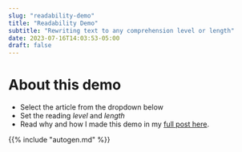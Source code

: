 ```yaml
---
slug: "readability-demo"
title: "Readability Demo"
subtitle: "Rewriting text to any comprehension level or length"
date: 2023-07-16T14:03:53-05:00
draft: false
---
```


# About this demo
- Select the article from the dropdown below
- Set the reading *level* and *length*
- Read why and how I made this demo in my [full post here](/posts/readability).

<!--begin-->

<script>
    function updateText() {
        var art = document.getElementById('demo-article').value;
        var lev_v = document.getElementById('demo-lev').value;
        var len_v = document.getElementById('demo-len').value;
        var lev = Object.keys(LEVEL)[lev_v];
        var len = Object.keys(LENGTH)[len_v];

        Array.from(document.querySelectorAll('div.slide-show')).forEach(
            div => { div.classList.remove('slide-show'); });
        console.log(art + '-' + lev + '-' + len);
        document.getElementById(art + '-' + lev + '-' + len).classList.add('slide-show');
    }
</script>

<style>

    #demo-form {
        border:1px solid #dda;
        padding:0.5em;
        background:#ffe;
        margin-bottom:2em;
    }

    .slide-pane {
        display: none;
    }

    .slide-param {
        border-bottom: 1px solid #0594cb;
        height:2em;
        padding: 0;
        margin: 1em 0;
    }

    .slide-param-lev {
        font-size:1.2em;
        float:left;
        font-weight:bold;
    }

    .slide-param-len {
        clear:both;
        float:right;
        margin-top:0.5em;
        margin-bottom:2em;
    }

    .slide-body {
        clear:both;
        margin: 0;
        padding: 0.5em 1em;
        border-left: 4px solid #0594cb;
        background: #eee;
    }

    .slide-show {
        display: block !important;
    }
</style>

{{% include "autogen.md" %}}

<script>
    updateText();
</script>